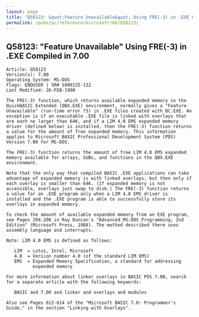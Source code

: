 ```yaml
---
layout: page
title: "Q58123: &quot;Feature Unavailable&quot; Using FRE(-3) in .EXE Compiled in 7.00"
permalink: /pubs/pc/reference/microsoft/kb/Q58123/
---
```


## Q58123: &quot;Feature Unavailable&quot; Using FRE(-3) in .EXE Compiled in 7.00

	Article: Q58123
	Version(s): 7.00
	Operating System: MS-DOS
	Flags: ENDUSER | SR# S900125-132
	Last Modified: 26-FEB-1990
	
	The FRE(-3) function, which returns available expanded memory in the
	QuickBASIC Extended (QBX.EXE) environment, normally gives a "Feature
	Unavailable" (run-time error 73) in .EXE files created with BC.EXE. An
	exception is if an executable .EXE file is linked with overlays that
	are each no larger than 64K, and if a LIM 4.0 EMS expanded memory
	driver (defined below) is installed, then the FRE(-3) function returns
	a value for the amount of free expanded memory. This information
	applies to Microsoft BASIC Professional Development System (PDS)
	Version 7.00 for MS-DOS.
	
	The FRE(-3) function returns the amount of free LIM 4.0 EMS expanded
	memory available for arrays, SUBs, and functions in the QBX.EXE
	environment.
	
	Note that the only way that compiled BASIC .EXE applications can take
	advantage of expanded memory is with linked overlays, but then only if
	each overlay is smaller than 64K. (If expanded memory is not
	accessible, overlays just swap to disk.) The FRE(-3) function returns
	a value for an .EXE program only when a LIM 4.0 EMS driver is
	installed and the .EXE program is able to successfully store its
	overlays in expanded memory.
	
	To check the amount of available expanded memory from an EXE program,
	see Pages 204-206 in Ray Duncan's "Advanced MS-DOS Programming, 2nd
	Edition" (Microsoft Press, 1988). The method described there uses
	assembly language and interrupts.
	
	Note: LIM 4.0 EMS is defined as follows:
	
	   LIM  = Lotus, Intel, Microsoft
	   4.0  = Version number 4.0 (of the standard LIM EMS)
	   EMS  = Expanded Memory Specification, a standard for addressing
	          expanded memory
	
	For more information about linker overlays in BASIC PDS 7.00, search
	for a separate article with the following keywords:
	
	   BASIC and 7.00 and linker and overlays and modules
	
	Also see Pages 612-614 of the "Microsoft BASIC 7.0: Programmer's
	Guide," in the section "Linking with Overlays".
